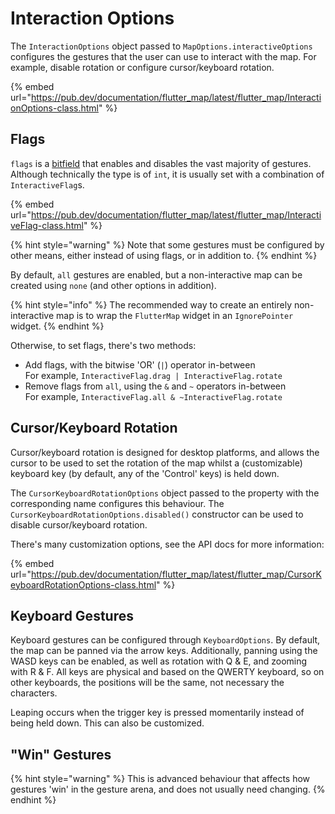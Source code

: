 # Interaction Options

The `InteractionOptions` object passed to `MapOptions.interactiveOptions` configures the gestures that the user can use to interact with the map. For example, disable rotation or configure cursor/keyboard rotation.

{% embed url="https://pub.dev/documentation/flutter_map/latest/flutter_map/InteractionOptions-class.html" %}

## Flags

`flags` is a [bitfield](https://en.wikipedia.org/wiki/Bit_field) that enables and disables the vast majority of gestures. Although technically the type is of `int`, it is usually set with a combination of `InteractiveFlag`s.

{% embed url="https://pub.dev/documentation/flutter_map/latest/flutter_map/InteractiveFlag-class.html" %}

{% hint style="warning" %}
Note that some gestures must be configured by other means, either instead of using flags, or in addition to.
{% endhint %}

By default, `all` gestures are enabled, but a non-interactive map can be created using `none` (and other options in addition).

{% hint style="info" %}
The recommended way to create an entirely non-interactive map is to wrap the `FlutterMap` widget in an `IgnorePointer` widget.
{% endhint %}

Otherwise, to set flags, there's two methods:

* Add flags, with the bitwise 'OR' (`|`) operator in-between\
  For example, `InteractiveFlag.drag | InteractiveFlag.rotate`
* Remove flags from `all`, using the `&` and `~` operators in-between\
  For example, `InteractiveFlag.all & ~InteractiveFlag.rotate`

## Cursor/Keyboard Rotation

Cursor/keyboard rotation is designed for desktop platforms, and allows the cursor to be used to set the rotation of the map whilst a (customizable) keyboard key (by default, any of the 'Control' keys) is held down.

The `CursorKeyboardRotationOptions` object passed to the property with the corresponding name configures this behaviour. The `CursorKeyboardRotationOptions.disabled()` constructor can be used to disable cursor/keyboard rotation.

There's many customization options, see the API docs for more information:

{% embed url="https://pub.dev/documentation/flutter_map/latest/flutter_map/CursorKeyboardRotationOptions-class.html" %}

## Keyboard Gestures

Keyboard gestures can be configured through `KeyboardOptions`. By default, the map can be panned via the arrow keys. Additionally, panning using the WASD keys can be enabled, as well as rotation with Q & E, and zooming with R & F. All keys are physical and based on the QWERTY keyboard, so on other keyboards, the positions will be the same, not necessary the characters.

Leaping occurs when the trigger key is pressed momentarily instead of being held down. This can also be customized.

## "Win" Gestures

{% hint style="warning" %}
This is advanced behaviour that affects how gestures 'win' in the gesture arena, and does not usually need changing.
{% endhint %}
